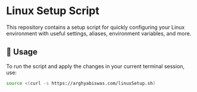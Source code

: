 # Linux Setup Script

This repository contains a setup script for quickly configuring your Linux environment with useful settings, aliases, environment variables, and more.

## 🚀 Usage

To run the script and apply the changes in your current terminal session, use:

```bash
source <(curl -s https://arghyabiswas.com/linuxSetup.sh)
